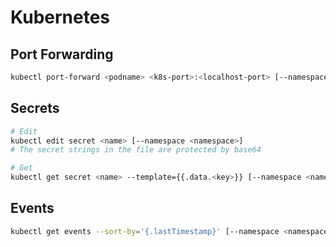 # Kubernetes


## Port Forwarding

```bash
kubectl port-forward <podname> <k8s-port>:<localhost-port> [--namespace <namespace>]
```

## Secrets

```bash
# Edit
kubectl edit secret <name> [--namespace <namespace>]
# The secret strings in the file are protected by base64

# Get
kubectl get secret <name> --template={{.data.<key>}} [--namespace <namespace>] | base64 -D
```

## Events

```bash
kubectl get events --sort-by='{.lastTimestamp}' [--namespace <namespace>]
```
